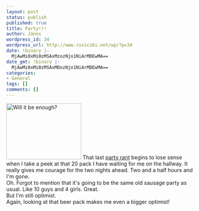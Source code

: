 ```yaml
---
layout: post
status: publish
published: true
title: Party!!!
author: János
wordpress_id: 34
wordpress_url: http://www.rusiczki.net/wp/?p=34
date: !binary |-
  MjAwMi0xMi0zMSAxMzozNjo1NiArMDEwMA==
date_gmt: !binary |-
  MjAwMi0xMi0zMSAxMDozNjo1NiArMDEwMA==
categories:
- General
tags: []
comments: []
---
```

<p><img src="http://www.rusiczki.net/blog/blogpics/beer_20_pack.jpg" width="200" height="150" border="0" alt="Will it be enough?" class="postimage" /> That last <a href="http://www.rusiczki.net/blog/archives/2002/12/31/the_new_years_eve_party">party rant</a> begins to lose sense when I take a peek at that 20 pack I have waiting for me on the hallway. It really gives me courage for the two nights ahead. Two and a half hours and I'm gone.<br />
Oh. Forgot to mention that it's going to be the same old sausage party as usual. Like 10 guys and 4 girls. Great.<br />
But I'm still optimist.<br />
Again, looking at that beer pack makes me even a bigger optimist!</p>
